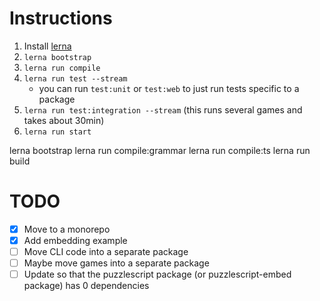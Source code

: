 # Instructions

1. Install [lerna](https://lerna.js.org)
1. `lerna bootstrap`
1. `lerna run compile`
1. `lerna run test --stream`
    - you can run `test:unit` or `test:web` to just run tests specific to a package
1. `lerna run test:integration --stream` (this runs several games and takes about 30min)
1. `lerna run start`


lerna bootstrap
lerna run compile:grammar
lerna run compile:ts
lerna run build

# TODO

- [x] Move to a monorepo
- [x] Add embedding example
- [ ] Move CLI code into a separate package
- [ ] Maybe move games into a separate package
- [ ] Update so that the puzzlescript package (or puzzlescript-embed package) has 0 dependencies
